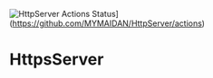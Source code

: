 
![HttpServer Actions Status](https://github.com/MYMAIDAN/HttpServer/workflows/CMake/badge.svg)](https://github.com/MYMAIDAN/HttpServer/actions)
# HttpsServer
